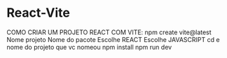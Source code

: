 # React-Vite


COMO CRIAR UM PROJETO REACT COM VITE:
npm create vite@latest
Nome projeto
Nome do pacote
Escolhe REACT
Escolhe JAVASCRIPT
cd e nome do projeto que vc nomeou
npm install
npm run dev
